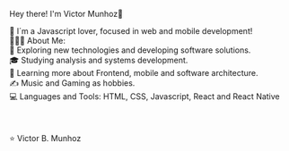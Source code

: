Hey there! I'm Victor Munhoz👋

🚀 I´m a Javascript lover, focused in web and mobile development! <br>
👨🏻‍💻 About Me:<br>
🤔   Exploring new technologies and developing software solutions.<br>
🎓   Studying analysis and systems development.<br>
🌱   Learning more about Frontend, mobile and software architecture.<br>
✍️   Music and Gaming as hobbies.<br>
💻 Languages and Tools: HTML, CSS, Javascript, React and React Native<br>
  <br>
  <br>
<br>
⭐️ Victor B. Munhoz 
